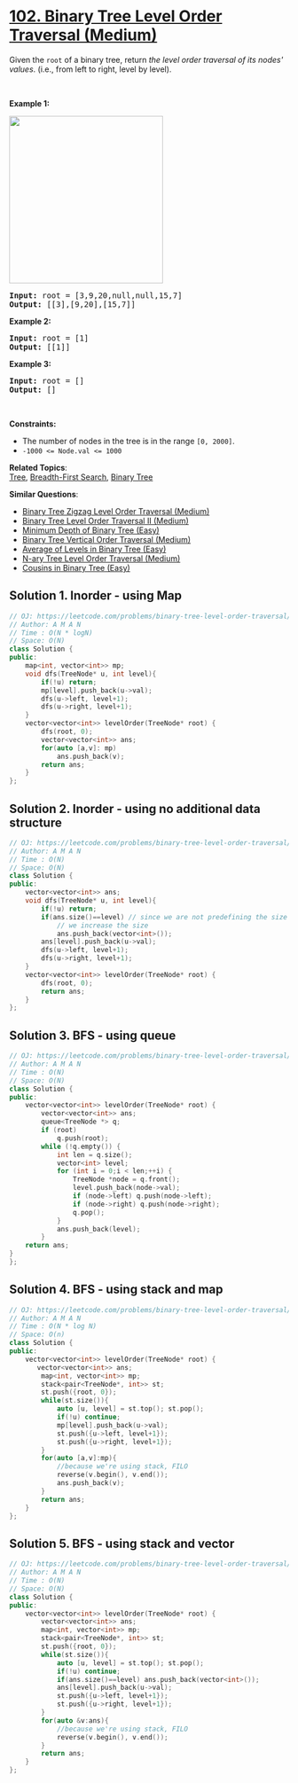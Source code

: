 # [102. Binary Tree Level Order Traversal (Medium)](https://leetcode.com/problems/binary-tree-level-order-traversal/)

<p>Given the <code>root</code> of a binary tree, return <em>the level order traversal of its nodes' values</em>. (i.e., from left to right, level by level).</p>

<p>&nbsp;</p>
<p><strong>Example 1:</strong></p>
<img alt="" src="https://assets.leetcode.com/uploads/2021/02/19/tree1.jpg" style="width: 277px; height: 302px;">
<pre><strong>Input:</strong> root = [3,9,20,null,null,15,7]
<strong>Output:</strong> [[3],[9,20],[15,7]]
</pre>

<p><strong>Example 2:</strong></p>

<pre><strong>Input:</strong> root = [1]
<strong>Output:</strong> [[1]]
</pre>

<p><strong>Example 3:</strong></p>

<pre><strong>Input:</strong> root = []
<strong>Output:</strong> []
</pre>

<p>&nbsp;</p>
<p><strong>Constraints:</strong></p>

<ul>
	<li>The number of nodes in the tree is in the range <code>[0, 2000]</code>.</li>
	<li><code>-1000 &lt;= Node.val &lt;= 1000</code></li>
</ul>


**Related Topics**:  
[Tree](https://leetcode.com/tag/tree/), [Breadth-First Search](https://leetcode.com/tag/breadth-first-search/), [Binary Tree](https://leetcode.com/tag/binary-tree/)

**Similar Questions**:
* [Binary Tree Zigzag Level Order Traversal (Medium)](https://leetcode.com/problems/binary-tree-zigzag-level-order-traversal/)
* [Binary Tree Level Order Traversal II (Medium)](https://leetcode.com/problems/binary-tree-level-order-traversal-ii/)
* [Minimum Depth of Binary Tree (Easy)](https://leetcode.com/problems/minimum-depth-of-binary-tree/)
* [Binary Tree Vertical Order Traversal (Medium)](https://leetcode.com/problems/binary-tree-vertical-order-traversal/)
* [Average of Levels in Binary Tree (Easy)](https://leetcode.com/problems/average-of-levels-in-binary-tree/)
* [N-ary Tree Level Order Traversal (Medium)](https://leetcode.com/problems/n-ary-tree-level-order-traversal/)
* [Cousins in Binary Tree (Easy)](https://leetcode.com/problems/cousins-in-binary-tree/)


## Solution 1. Inorder - using Map 

```cpp
// OJ: https://leetcode.com/problems/binary-tree-level-order-traversal/
// Author: A M A N
// Time : O(N * logN)
// Space: O(N)
class Solution {
public:
    map<int, vector<int>> mp;
    void dfs(TreeNode* u, int level){
        if(!u) return;
        mp[level].push_back(u->val);
        dfs(u->left, level+1);
        dfs(u->right, level+1);
    }
    vector<vector<int>> levelOrder(TreeNode* root) {
        dfs(root, 0);
        vector<vector<int>> ans;
        for(auto [a,v]: mp)
            ans.push_back(v);
        return ans;
    }
};

```
## Solution 2. Inorder - using no additional data structure

```cpp
// OJ: https://leetcode.com/problems/binary-tree-level-order-traversal/
// Author: A M A N
// Time : O(N)
// Space: O(N)
class Solution {
public:
    vector<vector<int>> ans;
    void dfs(TreeNode* u, int level){
        if(!u) return;
        if(ans.size()==level) // since we are not predefining the size of ans vec vec, when we encounter size limit
            // we increase the size
            ans.push_back(vector<int>());
        ans[level].push_back(u->val);
        dfs(u->left, level+1);
        dfs(u->right, level+1);
    }
    vector<vector<int>> levelOrder(TreeNode* root) {
        dfs(root, 0);
        return ans;
    }
};
```

## Solution 3. BFS - using queue

```cpp
// OJ: https://leetcode.com/problems/binary-tree-level-order-traversal/
// Author: A M A N
// Time : O(N)
// Space: O(N)
class Solution {
public:
    vector<vector<int>> levelOrder(TreeNode* root) {
        vector<vector<int>> ans;
        queue<TreeNode *> q;
        if (root) 
            q.push(root);
        while (!q.empty()) {
            int len = q.size();
            vector<int> level;
            for (int i = 0;i < len;++i) {
                TreeNode *node = q.front();
                level.push_back(node->val);
                if (node->left) q.push(node->left);
                if (node->right) q.push(node->right);
                q.pop();
            }
            ans.push_back(level);
        }
    return ans;
}
};
```

## Solution 4. BFS - using stack and map
```cpp
// OJ: https://leetcode.com/problems/binary-tree-level-order-traversal/
// Author: A M A N
// Time : O(N * log N)
// Space: O(n)
class Solution {
public:
    vector<vector<int>> levelOrder(TreeNode* root) {
       vector<vector<int>> ans;
        map<int, vector<int>> mp;
        stack<pair<TreeNode*, int>> st;
        st.push({root, 0});
        while(st.size()){
            auto [u, level] = st.top(); st.pop();
            if(!u) continue;
            mp[level].push_back(u->val);
            st.push({u->left, level+1});
            st.push({u->right, level+1});
        }
        for(auto [a,v]:mp){
            //because we're using stack, FILO
            reverse(v.begin(), v.end());
            ans.push_back(v);
        }
        return ans;
    }
};
```

## Solution 5. BFS - using stack and vector

```cpp
// OJ: https://leetcode.com/problems/binary-tree-level-order-traversal/
// Author: A M A N
// Time : O(N)
// Space: O(N)
class Solution {
public:
    vector<vector<int>> levelOrder(TreeNode* root) {
        vector<vector<int>> ans;
        map<int, vector<int>> mp;
        stack<pair<TreeNode*, int>> st;
        st.push({root, 0});
        while(st.size()){
            auto [u, level] = st.top(); st.pop();
            if(!u) continue;
            if(ans.size()==level) ans.push_back(vector<int>());
            ans[level].push_back(u->val);
            st.push({u->left, level+1});
            st.push({u->right, level+1});
        }
        for(auto &v:ans){
            //because we're using stack, FILO
            reverse(v.begin(), v.end());
        }
        return ans;
    }
};
```